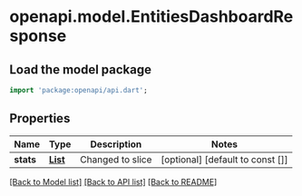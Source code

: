 # openapi.model.EntitiesDashboardResponse

## Load the model package
```dart
import 'package:openapi/api.dart';
```

## Properties
Name | Type | Description | Notes
------------ | ------------- | ------------- | -------------
**stats** | [**List<EntitiesMarketDashboardStats>**](EntitiesMarketDashboardStats.md) | Changed to slice | [optional] [default to const []]

[[Back to Model list]](../README.md#documentation-for-models) [[Back to API list]](../README.md#documentation-for-api-endpoints) [[Back to README]](../README.md)


